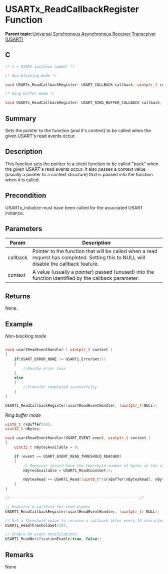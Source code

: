 # USARTx\_ReadCallbackRegister Function

**Parent topic:**[Universal Synchronous Asynchronous Receiver Transceiver \(USART\)](GUID-5ED4F08A-8227-486D-9727-78BD47CA0866.md)

## C

```c
/* x = USART instance number */

/* Non-blocking mode */

void USARTx_ReadCallbackRegister( USART_CALLBACK callback, uintptr_t context )

/* Ring buffer mode */

void USARTx_ReadCallbackRegister( USART_RING_BUFFER_CALLBACK callback, uintptr_t context)
```

## Summary

Sets the pointer to the function \(and it's context\) to be called when the given USART's read events occur.

## Description

This function sets the pointer to a client function to be called "back" when the given USART's read events occur. It also passes a context value \(usually a pointer to a context structure\) that is passed into the function when it is called.

## Precondition

USARTx\_Initialize must have been called for the associated USART instance.

## Parameters

|Param|Description|
|-----|-----------|
|callback|Pointer to the function that will be called when a read request has completed. Setting this to NULL will disable the callback feature.|
|context|A value \(usually a pointer\) passed \(unused\) into the function identified by the callback parameter.|

## Returns

None.

## Example

*Non-blocking mode*

```c

void usartReadEventHandler ( uintptr_t context )
{
    if(USART_ERROR_NONE != USART1_ErrorGet())
    {
        //Handle error case
    }
    else
    {
        //Transfer completed successfully
    }
}

USART1_ReadCallbackRegister(usartReadEventHandler, (uintptr_t)NULL);
```

*Ring buffer mode*

```c
uint8_t rxBuffer[50];
uint32_t nBytes;

void usartReadEventHandler(USART_EVENT event, uintptr_t context )
{
    uint32_t nBytesAvailable = 0;

    if (event == USART_EVENT_READ_THRESHOLD_REACHED)
    {
        // Receiver should have the thershold number of bytes in the receive buffer
        nBytesAvailable = USART1_ReadCountGet();

        nBytesRead += USART1_Read((uint8_t*)&rxBuffer[nBytesRead], nBytesAvailable);
    }
}

//----------------------------------------------------------//

// Register a callback for read events
USART1_ReadCallbackRegister(usartReadEventHandler, (uintptr_t) NULL);

// Set a threshold value to receive a callback after every 10 characters are received
USART1_ReadThresholdSet(10);

// Enable RX event notifications
USART1_ReadNotificationEnable(true, false);

```

## Remarks

None

